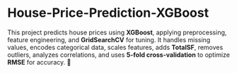 # House-Price-Prediction-XGBoost
This project predicts house prices using **XGBoost**, applying preprocessing, feature engineering, and **GridSearchCV** for tuning. It handles missing values, encodes categorical data, scales features, adds **TotalSF**, removes outliers, analyzes correlations, and uses **5-fold cross-validation** to optimize **RMSE** for accuracy. 🚀
